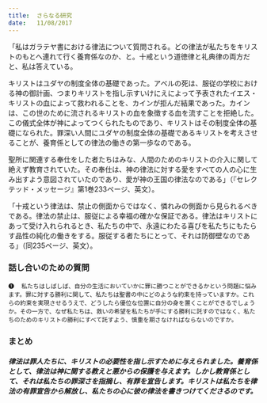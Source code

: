 ```yaml
---
title:  さらなる研究
date:   11/08/2017
---
```


「私はガラテヤ書における律法について質問される。どの律法が私たちをキリストのもとへ連れて行く養育係なのか、と。十戒という道徳律と礼典律の両方だと、私は答えている。

キリストはユダヤの制度全体の基礎であった。アベルの死は、服従の学校における神の御計画、つまりキリストを指し示すいけにえによって予表されたイエス・キリストの血によって救われることを、カインが拒んだ結果であった。カインは、この世のために流されるキリストの血を象徴する血を流すことを拒絶した。この儀式全体が神によってつくられたものであり、キリストはその制度全体の基礎になられた。罪深い人間にユダヤの制度全体の基礎であるキリストを考えさせることが、養育係としての律法の働きの第一歩なのである。

聖所に関連する奉仕をした者たちはみな、人間のためのキリストの介入に関して絶えず教育されていた。その奉仕は、神の律法に対する愛をすべての人の心に生み出すよう意図されていたのであり、愛が神の王国の律法なのである」（『セレクテッド・メッセージ』第1巻233ページ、英文）。

「十戒という律法は、禁止の側面からではなく、憐れみの側面から見られるべきである。律法の禁止は、服従による幸福の確かな保証である。律法はキリストにあって受け入れられるとき、私たちの中で、永遠にわたる喜びを私たちにもたらす品性の純化の働きをする。服従する者たちにとって、それは防御壁なのである」（同235ページ、英文）。

### 話し合いのための質問

`❶	私たちはしばしば、自分の生活においていかに罪に勝つことができるかという問題に悩みます。罪に対する勝利に関して、私たちは聖書の中にどのような約束を持っていますか。これらの約束を実現させるうえで、どうしたら優位な位置に自分の身を置くことができるでしょうか。その一方で、なぜ私たちは、救いの希望を私たちが手にする勝利に託すのではなく、私たちのためのキリストの勝利にすべて託すよう、慎重を期さなければならないのですか。`

### まとめ

##### 律法は罪人たちに、キリストの必要性を指し示すために与えられました。養育係として、律法は神に関する教えと悪からの保護を与えます。しかし教育係として、それは私たちの罪深さを指摘し、有罪を宣告します。キリストは私たちを律法の有罪宣告から解放し、私たちの心に彼の律法を書きつけてくださるのです。
